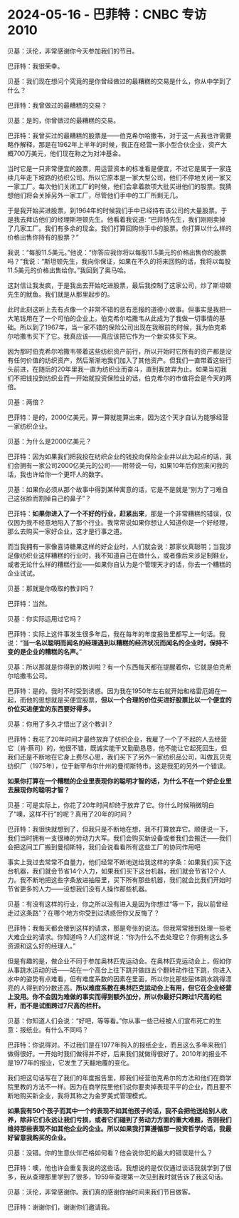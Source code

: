 # 2024-05-16 - 巴菲特：CNBC 专访 2010

贝基：沃伦，非常感谢你今天参加我们的节目。

巴菲特：我很荣幸。

贝基：我们现在想问个究竟的是你曾经做过的最糟糕的交易是什么，你从中学到了什么？

巴菲特：我曾做过的最糟糕的交易？

贝基：是的，你曾做过的最糟糕的交易。

巴菲特：我曾买过的最糟糕的股票是——伯克希尔哈撒韦，对于这一点我也许需要略作解释，那是在1962年上半年的时候，我正在经营一家小型合伙企业，资产大概700万美元，他们现在称之为对冲基金。

当时它是一只非常便宜的股票，用运营资本的标准看是便宜，不过它是属于一家连续几年走下坡路的纺织公司。所以它原本是一家大型公司，他们不停地关闭一家又一家工厂。每次他们关闭工厂的时候，他们会拿着款项大批买进他们的股票。我猜想他们将会关掉另外一家工厂，尽管他们手中的工厂所剩无几。

于是我开始买进股票，到1964年的时候我们手中已经持有该公司的大量股票。于是我去拜访他们的经理斯坦顿先生。他看着我说道: “巴菲特先生，我们刚刚卖掉了几家工厂。我们有多余的现金。我们打算回购你手中的股票。你打算以什么样的价格出售你持有的股票？”

我说：“每股11.5美元。”他说：“你答应我你将以每股11.5美元的价格出售你的股票吗？”我说：“斯坦顿先生，我向你保证，如果在不久的将来回购的话，我将以每股11.5美元的价格出售给你。”我回到了奥马哈。

这封信让我发疯，于是我出去开始吃进股票，最后我控制了这家公司，炒了斯坦顿先生的鱿鱼。我们就是从那里起步的。

此时此刻这听上去有点像一个非常不错的恶有恶报的道德小故事。但事实是我把一大笔钱用在了一个可怕的企业上。伯克希尔哈撒韦从此成为了我做一切事情的基础。所以到了1967年，当一家不错的保险公司出现在我眼前的时候，我为伯克希尔哈撒韦买下了它。我真应该——真应该把它作为一个新实体买下来。

因为那时伯克希尔哈撒韦带着这些纺织资产前行，所以开始时它所有的资产都是没有任何价值的纺织资产，然后渐渐地我们加入了其他资产。但我们一直带着这些行头前进，在随后的20年里我一直为纺织业而奋斗，直到我放弃为止。如果当初我们不把钱投到纺织业而一开始就投资保险业的话，伯克希尔的市值将会是今天的两倍。

贝基：两倍？

巴菲特：是的，2000亿美元，算一算就能算出来，因为这个天才自认为能够经营一家纺织企业。

贝基：为什么是2000亿美元？

巴菲特：因为如果我们把我投在纺织企业的钱投向保险企业并以此为起点的话，我们会拥有一家公司2000亿美元的公司——附带说一句，如果10年后你回来问我的话，我也许给你一个更吓人的数字。

贝基：如果你必须从那个故事中得到某种寓意的话，它是不是就是“别为了刁难自己这张脸而割掉自己的鼻子”？

巴菲特：**如果你进入了一个不好的行业，赶紧出来**，那是一个非常糟糕的错误，仅仅因为我不经意地陷入了那个行业。我常常说如果你想让人知道你是一个好经理，那么去购买一家好企业，这才是行事之道。

而当我拥有一家像喜诗糖果这样的好企业时，人们就会说：那家伙真聪明；当我涉足像纺织业这样糟糕的行业时，我不知道自己在做什么，或者像后来涉足制鞋业，或者无论什么样的糟糕行业——如果你自认为是个管理天才的话，你去一个糟糕的企业试试。

贝基：那就是你吸取的教训吗？

巴菲特：当然。

贝基：你实际运用过它吗？

巴菲特：实际上这件事发生很多年后，我在每年的年度报告里都写上一句话。我说：“**当一名以聪明而闻名的经理遇到以糟糕的经济状况而闻名的企业时，保持不变的是企业的糟糕的名声。**”

贝基：所以那就是你得到的教训啦？有一个东西每天都在提醒着你，它就是伯克希尔哈撒韦公司。

巴菲特：是的。我时不时受到诱惑。因为我在1950年左右就开始和格雷厄姆在一起，而他的思想就是买便宜股票，**但以一个合理的价位买进好股票比以一个便宜的价位买进便宜的东西要好得多。**

贝基：你用了多久才悟出了这个教训？

巴菲特：我花了20年时间才最终放弃了纺织企业，我雇了一个了不起的人去经营它（肯·蔡司）的，他很不错，既诚实能干又勤勤恳恳，他不能让它起死回生，但我们还是不断地在它身上费尽心思，我们买下了另外一家纺织品公司，叫做瓦贝克纺织厂（1975年），位于新罕布尔什州的曼彻斯特市。这是我犯的另外一个错误。

**如果你打算在一个糟糕的企业里表现你的聪明才智的话，为什么不在一个好企业里去展现你的聪明才智？**

贝基：可是实际上，你花了20年时间却终于放弃了它。你什么时候稍微明白了“噢，这样不行”的呢？真用了20年的时间？

巴菲特：我很快就想到了，但我只是不断地在想，我不打算放弃它。顺便说一下，我们当时拥有一支很棒的劳动力大军。我们会购买新设备或者我们会搬迁——我们会把这间工厂搬到曼彻斯特，我们会说看看所有这些工厂的协同作用吧

事实上我过去常常不自量力，他们经常不断地送给我这样的字条：如果我们买下这台机器，我们就会节省14个人力，如果我们买下这台机器，我们就会节省12个人力。我不断地把这些字条放进抽屉里，买下所有那些机器，我们就会比我们开始时节省更多的人力——设想我们没有人操作那些机器。

贝基：有没有这样的行业，你之所以没有进入是因为你想过“等一下，我以前曾经走过这条路”？在哪个地方你受到过诱惑但你又反悔了？

巴菲特：我每天都会接到这样的请求，那是夸张的说法。但我常常接到处理一些老大难企业的请求。你知道吗？人们这样说：“你为什么不去处理它？你拥有这么多资源和这么好的经理人。”

但是有趣的是，做企业不同于参加奥林匹克运动会。在奥林匹克运动会上，假如你从事跳水运动的话——站在一个高台上往下跳并做四五个翻转动作往下跳，你进入水中的姿势有点难看，但有难度系数的因素在里面，所以你比那些屈体跳水跳得漂亮的人得到的分数还高。**所以难度系数在奥林匹克运动会上有用，但它在企业经营上没用。你不会因为难做的事实而得到额外加分，所以你最好只跨过1尺高的栏杆，而不是试图跨过7尺高的栏杆。**

贝基：你知道人们会说：“好吧，等等看。”你从事一些已经被人们宣布死亡的生意：报纸业。有什么不同吗？

巴菲特：你说得对。不过我们是在1977年购入的报纸企业，而且这么多年来我们做得很好。一开始时我们做得并不好，后来我们就做得很好了。2010年的报业不是1977年的报业，它发生了天翻地覆的变化。

我们把这句话写在了我们的年度报告里，即我们经营伯克希尔的方法和他们在商学院里教的方法不一样。因为在商学院里他们说你要卖掉表现平平的企业，而且要不断地购买新企业，我将其称之为金罗美式管理模式。

**如果我有50个孩子而其中一个的表现不如其他孩子的话，我不会把他送给别人收养，除非它们永远让我们亏损，或者它们碰到了劳动力方面的重大难题，否则我们维持那些表现不如其他企业的企业。所以如果我打算遵循那一投资哲学的话，我最好留意我购买的企业。**

贝基：没错。你的生意伙伴芒格如何看？他会说你犯的最大的错误是什么？

巴菲特：噢，他也许会重复我说的这些话。我想说的是仅仅通过谈话我就学到了很多，我从查理那里学到了很多，1959年查理第一次见到我时就告诉了我这句话。

贝基：沃伦，非常感谢你。我们真的感谢你抽时间来我们节目做客。

巴菲特：谢谢你们，谢谢你们邀请我。